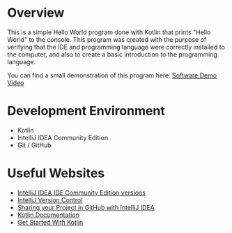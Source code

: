# Overview

This is a simple Hello World program done with Kotlin that prints "Hello World" to the console. This program was created with the purpose of verifying that the IDE and programming language were correctly installed to the computer, and also to create a basic introduction to the programming language.

You can find a small demonstration of this program here: [Software Demo Video](https://youtu.be/gAfhs8Y5jfY)

# Development Environment

- Kotlin
- IntelliJ IDEA Community Edition
- Git / GitHub

# Useful Websites

- [IntelliJ IDEA IDE Community Edition versions](https://www.jetbrains.com/idea/download/other.html)
- [IntelliJ Version Control](https://www.jetbrains.com/help/idea/version-control-integration.html)
- [Sharing your Project in GitHub with IntelliJ IDEA](https://blog.jetbrains.com/idea/2020/11/sharing-your-project-on-github/#:~:text=git%20folder%20in%20the%20project,our%20GitHub%20username%20and%20password.)
- [Kotlin Documentation](https://kotlinlang.org/docs/home.html)
- [Get Started With Kotlin](https://kotlinlang.org/docs/jvm-get-started.html#create-a-project)